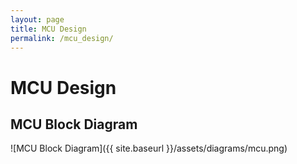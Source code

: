 ```yaml
---
layout: page
title: MCU Design
permalink: /mcu_design/
---
```


# MCU Design

## MCU Block Diagram
![MCU Block Diagram]({{ site.baseurl }}/assets/diagrams/mcu.png)